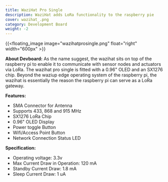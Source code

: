 ```yaml
---
title: WaziHat Pro Single
description: WaziHat adds LoRa functionality to the raspberry pie
cover: wazihat_.png
category: Development Board
weight: -2
---
```

{{<floating_image image="wazihatprosingle.png" float="right" width="600px" >}}

**About Devboard:** As the name suggest, the wazihat sits on top of the raspberry pi to enable it to communicate with sensor nodes and actuators via LoRa. The wazihat pro single is fitted with a 0.96" OLED and an SX1276 chip. Beyond the waziup edge operating system of the raspberry pi, the wazihat is essentially the reason the raspberry pi can serve as a LoRa gateway.

**Features:**
- SMA Connector for Antenna
- Supports 433, 868 and 915 MHz
- SX1276 LoRa Chip
- 0.96" OLED Display
- Power toggle Button
- Wifi/Access Point Button
- Network Connection Status LED

**Specification:**
- Operating voltage: 3.3v
- Max Current Draw in Operation: 120 mA
- Standby Current Draw: 1.8 mA
- Sleep Current Draw: 1 uA